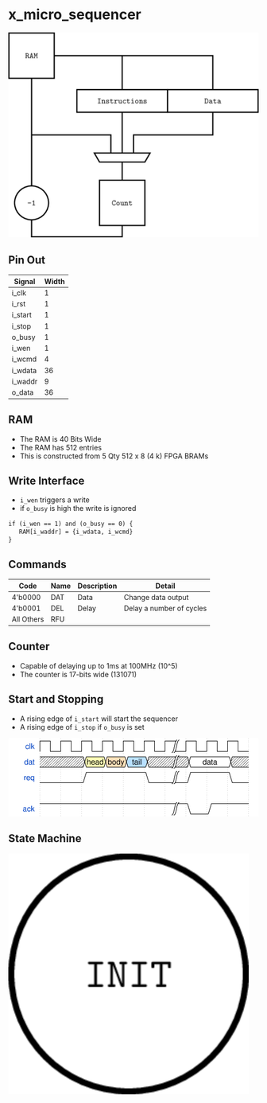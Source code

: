# x_micro_sequencer


![x_micro_sequencer](images/x_micro_sequencer.svg "x_micro_sequencer")

## Pin Out

| Signal      | Width       |
| ----------- | ----------- |
| i_clk       | 1           |
| i_rst       | 1           |
| i_start     | 1           |
| i_stop      | 1           |
| o_busy      | 1           |
| i_wen       | 1           |
| i_wcmd      | 4           |
| i_wdata     | 36          |
| i_waddr     | 9           |
| o_data      | 36          |

## RAM

- The RAM is 40 Bits Wide
- The RAM has 512 entries
- This is constructed from 5 Qty 512 x 8 (4 k) FPGA BRAMs

## Write Interface

 - `i_wen` triggers a write
 - if `o_busy` is high the write is ignored

```
if (i_wen == 1) and (o_busy == 0) {
   RAM[i_waddr] = {i_wdata, i_wcmd}
}
```

## Commands

| Code       | Name | Description | Detail                   |
| ---------- | ---- | ----------- | ------------------------ |
| 4'b0000    | DAT  | Data        | Change data output       |
| 4'b0001    | DEL  | Delay       | Delay a number of cycles |
| All Others | RFU  |             |                          |


## Counter
  
- Capable of delaying up to 1ms at 100MHz (10^5) 
- The counter is 17-bits wide (131071) 

## Start and Stopping

- A rising edge of `i_start` will start the sequencer
- A rising edge of `i_stop` if `o_busy` is set

![x_micro_sequencer_start_stop](images/x_micro_sequencer_start_stop.svg "x_micro_sequencer_start_stop")


## State Machine

![x_micro_sequencer_sm](images/x_micro_sequencer_sm.svg "x_micro_sequencer")


